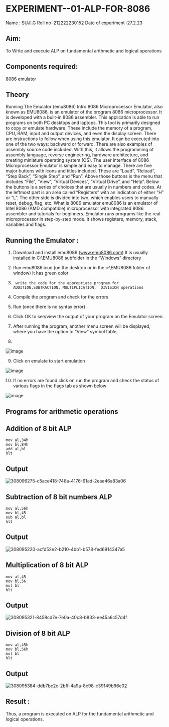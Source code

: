# EXPERIMENT--01-ALP-FOR-8086
Name : SUJI.G
Roll no :212222230152
Date of experiment :27.2.23
## Aim: 
To Write and execute ALP on fundamental arithmetic and logical operations
## Components required:
8086  emulator 
## Theory 
Running The Emulator (emu8086) Intro 8086 Microprocessor Emulator, also known as EMU8086, is an emulator of the program 8086 microprocessor. It is developed with a built-in 8086 assembler. This application is able to run programs on both PC desktops and laptops. This tool is primarily designed to copy or emulate hardware. These include the memory of a program, CPU, RAM, input and output devices, and even the display screen. There are instructions to follow when using this emulator. It can be executed into one of the two ways: backward or forward. There are also examples of assembly source code included. With this, it allows the programming of assembly language, reverse engineering, hardware architecture, and creating miniature operating system (OS). The user interface of 8086 Microprocessor Emulator is simple and easy to manage. There are five major buttons with icons and titles included. These are “Load”, “Reload”, “Step Back”, “Single Step”, and “Run”. Above those buttons is the menu that includes “File”, “View”, “Virtual Devices”, “Virtual Drive”, and “Help”. Below the buttons is a series of choices that are usually in numbers and codes. At the leftmost part is an area called “Registers” with an indication of either “H” or “L”. The other side is divided into two, which enables users to manually reset, debug, flag, etc. What is 8086 emulator emu8086 is an emulator of Intel 8086 (AMD compatible) microprocessor with integrated 8086 assembler and tutorials for beginners. Emulator runs programs like the real microprocessor in step-by-step mode. it shows registers, memory, stack, variables and flags.


 ## Running the Emulator :
1.	Download and install emu8086 (www.emu8086.com) It is usually installed in C:\EMU8086 subfolder in the “Windows” directory
2.	  Run  emu8086 icon (on the desktop or in the c:\EMU8086 folder of window) It has green color 
 
 
3.		write the code for the appropriate program for ADDITION,SUBTRACTION, MULTIPLICATION,  DIVISION operations 

4.	 Compile the program and check for the errors 
5.	Run (once there is no syntax error) 

6.	Click OK to see/view the output of your program on the Emulator screen. 


7.	After running the program, another menu screen will be displayed, where you have the option to “View” symbol table,
8.	 


![image](https://user-images.githubusercontent.com/36288975/189273263-d65baae9-4b8f-4723-afb3-c0ffa4052b04.png)











9.	Click on emulate to start emulation 








![image](https://user-images.githubusercontent.com/36288975/189273273-9bb36ec1-e2e8-4892-8d35-37707332bfdc.png)








10.	If no errors are found click on run the program and check the status of various flags in the flags tab as shown below 






![image](https://user-images.githubusercontent.com/36288975/189273277-113a2a33-4a40-4ff8-95a5-ecd3a1f504fe.png)







## Programs for arithmetic  operations

## Addition  of 8 bit ALP 
```
mov al,34h
mov bl,84h
add al,bl
hlt
```
## Output  
![308096275-c5ace418-748a-4176-91ad-2eae46a83a06](https://github.com/sujigunasekar/EXPERIMENT--01-ALP-FOR-8086/assets/119559822/487b1f5b-47ae-470c-bc84-73a208e77657)

## Subtraction   of 8 bit numbers  ALP 
```
mov al,56h
mov bl,45
sub al,bl
hlt
```
## Output  
![308095220-acfd52e2-b210-4bb1-b578-fed6914347a5](https://github.com/sujigunasekar/EXPERIMENT--01-ALP-FOR-8086/assets/119559822/00b16a40-0e3c-4eeb-aa1c-b8ea09dee4b5)

## Multiplication of 8 bit ALP 
```
mov al,45
mov bl,56
mul bl
hlt
```
## Output  
![308095321-8458cd7e-7e0a-40c8-b833-ee45a6c57d4f](https://github.com/sujigunasekar/EXPERIMENT--01-ALP-FOR-8086/assets/119559822/e29a82f1-cf99-4019-8358-33d9b9549b7b)



## Division of 8 bit ALP 
```
mov al,45h
mov bl,56h
mul bl
hlt
```
## Output  
![308095384-ddb7bc2c-2bff-4a9a-8c98-c39149b66c02](https://github.com/sujigunasekar/EXPERIMENT--01-ALP-FOR-8086/assets/119559822/7fd97387-900d-49ad-8ff3-9e7236355521)


## Result :

 
Thus, a program is executed on ALP for the fundamental arithmetic and logical operations.







